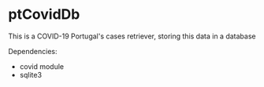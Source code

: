 # ptCovidDb
This is a COVID-19 Portugal's cases retriever, storing this data in a database

Dependencies:
- covid module
- sqlite3
